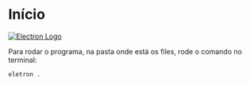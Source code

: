# Início


[![Electron Logo](https://electronjs.org/images/electron-logo.svg)](https://electronjs.org)

Para rodar o programa, na pasta onde está os files, rode o comando no terminal:

    eletron .
